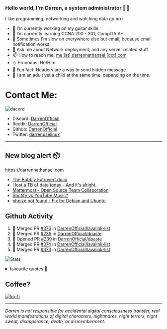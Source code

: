 ### Hello world, I'm Darren, a system administrator 👨‍💻
I like programming, networking and watching data go brrr


- 🔭 I’m currently working on my guitar skills
- 🌴 I’m currently learning CCNA 200 - 301, CompTIA A+ 
- 🚀 Sometimes I'm slow on everywhere else but email, because email notification works.
- 💬 Ask me about Network deployment, and any server related stuff 
- 📫 How to reach me: [me [at] darrennathanael [dot] com](mailto:me@darrennathanael.com) 
- ⛄️ Pronouns: He/Him
- 🍪 Fun fact: Headers are a way to send hidden message.
- 🍻 I am an adult yet a child at the same time. depending on the time.

# Contact Me:

![dacord](https://discord.c99.nl/widget/theme-4/508296903960821771.png)

- Discord: [DarrenOfficial](https://discord.darrennathanael.com)
- Reddit: [DarrenOfficial](https://reddit.com/u/DarrenOfficiallol)
- Github: [DarrenOfficial](https://github.com/DarrenOfficial)
- Twitter: [darrenuselinux](https://twitter.com/darrenuselinux)


---
## New blog alert 📦
https://darrennathanael.com
<!-- BLOG-POST-LIST:START -->
- [The Bubbly Extrovert.docx](https://blog.darrennathanael.com/posts/the-bubbly-extrovert/)
- [I lost a TB of data today - And it&#39;s alright.](https://blog.darrennathanael.com/posts/i-lost-a-tb-of-data-today/)
- [Mattermost - Open Source Team Collaboration](https://blog.darrennathanael.com/posts/mattermost-review/)
- [Spotify vs YouTube Music?](https://blog.darrennathanael.com/posts/spotify-or-youtube-music/)
- [phpize not found - Fix for Debian and Ubuntu](https://blog.darrennathanael.com/posts/phpize-not-found/)
<!-- BLOG-POST-LIST:END -->

## Github Activity
<!--START_SECTION:activity-->
1. 🎉 Merged PR [#376](https://github.com/DarrenOfficial/lavalink-list/pull/376) in [DarrenOfficial/lavalink-list](https://github.com/DarrenOfficial/lavalink-list)
2. 🎉 Merged PR [#239](https://github.com/DarrenOfficial/dpaste/pull/239) in [DarrenOfficial/dpaste](https://github.com/DarrenOfficial/dpaste)
3. 💪 Opened PR [#239](https://github.com/DarrenOfficial/dpaste/pull/239) in [DarrenOfficial/dpaste](https://github.com/DarrenOfficial/dpaste)
4. 🎉 Merged PR [#374](https://github.com/DarrenOfficial/lavalink-list/pull/374) in [DarrenOfficial/lavalink-list](https://github.com/DarrenOfficial/lavalink-list)
5. 🎉 Merged PR [#373](https://github.com/DarrenOfficial/lavalink-list/pull/373) in [DarrenOfficial/lavalink-list](https://github.com/DarrenOfficial/lavalink-list)
<!--END_SECTION:activity-->


![Stats](https://github-readme-stats.vercel.app/api?username=DarrenOfficial&layout=compact&hide_border=true&hide_title=true&count_private=true&include_all_commits=true&show_icons=true&bg_color=00000000&text_color=c3c6ce&icon_color=4e64f7)


<details>
<summary>favourite quotes 🍻</summary>
<br>
<i>"Always trust what others say or write without ever questioning them. Especially their code."</i> -Albert Einstein
<br><br>
  <i>"If she this easy, then she prolly got a diseasy"</i> -Dr Martin Luther King
  <br><br>
  <i>"If a woman is giving you what you want, it is deception."</i> -Sun Tzu, Art of War
</details>


## Coffee?

[![ko-fi](https://ko-fi.com/img/githubbutton_sm.svg)](https://ko-fi.com/R6R1311CB)

---

_Darren is not responsible for accidental digital consciousness transfer, real world manifestations of digital characters, nightmares, night terrors, night sweat, disapperance, death, or dismemberment._
